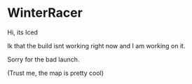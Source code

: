 # WinterRacer
Hi, its Iced

Ik that the build isnt working right now and I am working on it.

Sorry for the bad launch.

(Trust me, the map is pretty cool)

